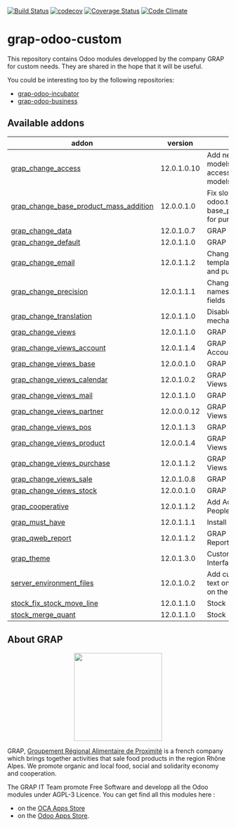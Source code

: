 [![Build Status](https://travis-ci.org/grap/grap-odoo-custom.svg?branch=12.0)](https://travis-ci.org/grap/grap-odoo-custom?branch=12.0)
[![codecov](https://codecov.io/gh/grap/grap-odoo-custom/branch/12.0/graph/badge.svg)](https://codecov.io/gh/grap/grap-odoo-custom)
[![Coverage Status](https://coveralls.io/repos/github/grap/grap-odoo-custom/badge.svg?branch=12.0)](https://coveralls.io/github/grap/grap-odoo-custom?branch=12.0)
[![Code Climate](https://codeclimate.com/github/grap/grap-odoo-custom/badges/gpa.svg)](https://codeclimate.com/github/grap/grap-odoo-custom)


# grap-odoo-custom

This repository contains Odoo modules developped by the company GRAP for
custom needs. They are shared in the hope that it will be useful.

You could be interesting too by the following repositories:

* [grap-odoo-incubator](https://github.com/grap/grap-odoo-incubator)
* [grap-odoo-business](https://github.com/grap/grap-odoo-business)

[//]: # (addons)

Available addons
----------------
addon | version | summary
--- | --- | ---
[grap_change_access](grap_change_access/) | 12.0.1.0.10 | Add new groups for specific models and change accesses for a number of models.
[grap_change_base_product_mass_addition](grap_change_base_product_mass_addition/) | 12.0.0.1.0 | Fix slow call to odoo.tests.Form, used in base_product_mass_addition, for purchase_quick module
[grap_change_data](grap_change_data/) | 12.0.1.0.7 | GRAP - Change Data
[grap_change_default](grap_change_default/) | 12.0.1.1.0 | GRAP - Change Default
[grap_change_email](grap_change_email/) | 12.0.1.1.2 | Change default email template for invoices, sale and purchase orders
[grap_change_precision](grap_change_precision/) | 12.0.1.1.1 | Change the precisions names and values of some fields
[grap_change_translation](grap_change_translation/) | 12.0.1.1.0 | Disable the translation mechanism for a many fields
[grap_change_views](grap_change_views/) | 12.0.1.1.0 | GRAP - Change Views
[grap_change_views_account](grap_change_views_account/) | 12.0.1.1.4 | GRAP - Change Views Account
[grap_change_views_base](grap_change_views_base/) | 12.0.0.1.0 | GRAP - Change Base Views
[grap_change_views_calendar](grap_change_views_calendar/) | 12.0.1.0.2 | GRAP - Change Calendar Views
[grap_change_views_mail](grap_change_views_mail/) | 12.0.1.1.0 | GRAP - Change Mail Views
[grap_change_views_partner](grap_change_views_partner/) | 12.0.0.0.12 | GRAP - Change Partner Views
[grap_change_views_pos](grap_change_views_pos/) | 12.0.1.1.3 | GRAP - Change POS Views
[grap_change_views_product](grap_change_views_product/) | 12.0.0.1.4 | GRAP - Change Product Views
[grap_change_views_purchase](grap_change_views_purchase/) | 12.0.1.1.2 | GRAP - Change Purchase Views
[grap_change_views_sale](grap_change_views_sale/) | 12.0.1.0.8 | GRAP - Change Sale Views
[grap_change_views_stock](grap_change_views_stock/) | 12.0.0.1.0 | GRAP - Change Stock Views
[grap_cooperative](grap_cooperative/) | 12.0.1.1.2 | Add Activities, Colleges, Peoples, Members, etc.
[grap_must_have](grap_must_have/) | 12.0.1.1.1 | Install must have modules
[grap_qweb_report](grap_qweb_report/) | 12.0.1.1.2 | GRAP - Custom Qweb Reports
[grap_theme](grap_theme/) | 12.0.1.3.0 | Customize Odoo web User Interface
[server_environment_files](server_environment_files/) | 12.0.1.0.2 | Add custom CSS and extra text on PoS ticket depending on the environment
[stock_fix_stock_move_line](stock_fix_stock_move_line/) | 12.0.1.1.0 | Stock - Fix Stock Move Lines
[stock_merge_quant](stock_merge_quant/) | 12.0.1.1.0 | Stock - Merge Quants

[//]: # (end addons)

## About GRAP

<p align="center">
   <img src="http://www.grap.coop/wp-content/uploads/2016/11/GRAP.png" width="200"/>
</p>

GRAP, [Groupement Régional Alimentaire de Proximité](http://www.grap.coop) is a
french company which brings together activities that sale food products in the
region Rhône Alpes. We promote organic and local food, social and solidarity
economy and cooperation.


The GRAP IT Team promote Free Software and developp all the Odoo modules under
AGPL-3 Licence. You can get find all this modules here :
* on the [OCA Apps Store](https://odoo-community.org/shop?&search=GRAP)
* on the [Odoo Apps Store](https://www.odoo.com/apps/modules/browse?author=GRAP).
